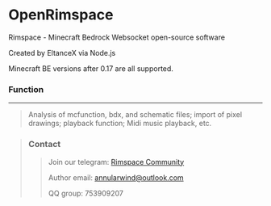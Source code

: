 # OpenRimspace

Rimspace - Minecraft Bedrock Websocket open-source software

Created by EltanceX via Node.js

Minecraft BE versions after 0.17 are all supported.

### Function
------------
>Analysis of mcfunction, bdx, and schematic files; import of pixel drawings; playback function; Midi music playback, etc.

>### Contact
>
>>Join our telegram: [Rimspace Community](https://t.me/+gceVNR56r5YxZGM1)
>>
>>Author email: annularwind@outlook.com
>>
>>QQ group: 753909207
